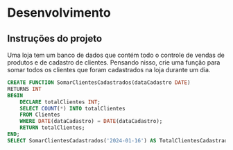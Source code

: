 # Desenvolvimento

## Instruções do projeto

Uma loja tem um banco de dados que contém todo o controle de vendas de produtos e de cadastro de clientes. Pensando nisso, crie uma função para somar todos os clientes que foram cadastrados na loja durante um dia.

~~~sql
CREATE FUNCTION SomarClientesCadastrados(dataCadastro DATE)
RETURNS INT
BEGIN
    DECLARE totalClientes INT;
    SELECT COUNT(*) INTO totalClientes
    FROM Clientes
    WHERE DATE(dataCadastro) = DATE(dataCadastro);
    RETURN totalClientes;
END;
SELECT SomarClientesCadastrados('2024-01-16') AS TotalClientesCadastrados;
~~~
